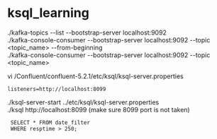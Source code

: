 # ksql_learning

./kafka-topics --list --bootstrap-server localhost:9092  
./kafka-console-consumer --bootstrap-server localhost:9092 --topic <topic_name> --from-beginning  
./kafka-console-consumer --bootstrap-server localhost:9092 --topic <topic_name>  

vi /Confluent/confluent-5.2.1/etc/ksql/ksql-server.properties  
```
listeners=http://localhost:8099
```
./ksql-server-start ../etc/ksql/ksql-server.properties  
./ksql http://localhost:8099 (make sure 8099 port is not taken)  

```CREATE STREAM slow_resp AS
 SELECT * FROM date_filter
 WHERE resptime > 250;
 ```
